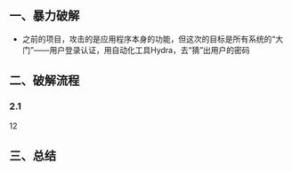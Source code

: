 ## 一、暴力破解
- 之前的项目，攻击的是应用程序本身的功能，但这次的目标是所有系统的“大门”——用户登录认证，用自动化工具Hydra，去“猜”出用户的密码
## 二、破解流程
### 2.1
12
## 三、总结
